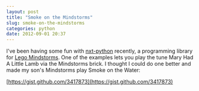 ```yaml
---
layout: post
title: "Smoke on the Mindstorms"
slug: smoke-on-the-mindstorms
categories: python
date: 2012-09-01 20:37
---
```


I've been having some fun with [nxt-python](http://code.google.com/p/nxt-python/) recently, a programming library for [Lego Mindstorms](http://mindstorms.lego.com/en-us/Default.aspx). One of the examples lets you play the tune Mary Had A Little Lamb via the Mindstorms brick. I thought I could do one better and made my son's Mindstorms play Smoke on the Water:

[https://gist.github.com/3417873](https://gist.github.com/3417873)
